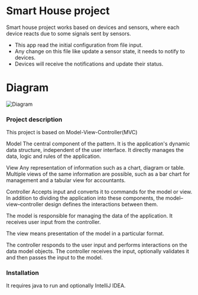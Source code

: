 # Smart House project

Smart house project works based on devices and sensors, where each device reacts due to some signals sent by sensors.

  - This app read the initial configuration from file input.
  - Any change on this file like update a sensor state, it needs to notify to devices.
  - Devices will receive the notifications and update their status.

# Diagram

![Diagram](/blob/develop/diagram/Package%20smarthouse.png?raw=true "Diagram")

### Project description

This project is based on Model-View-Controller(MVC)

Model
The central component of the pattern. It is the application's dynamic data structure, independent of the user interface. It directly manages the data, logic and rules of the application.

View
Any representation of information such as a chart, diagram or table. Multiple views of the same information are possible, such as a bar chart for management and a tabular view for accountants.

Controller
Accepts input and converts it to commands for the model or view.
In addition to dividing the application into these components, the model–view–controller design defines the interactions between them.

The model is responsible for managing the data of the application. It receives user input from the controller.

The view means presentation of the model in a particular format.

The controller responds to the user input and performs interactions on the data model objects. The controller receives the input, optionally validates it and then passes the input to the model.

### Installation

It requires java to run and optionally IntelliJ IDEA.